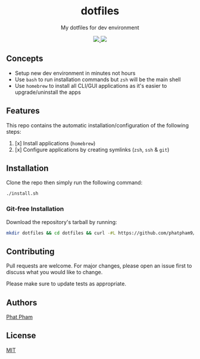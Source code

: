 <div align="center">
  <h1>dotfiles</h1>
  <p>My dotfiles for dev environment</p>

  <p>
    <a href="https://github.com/phatpham9/dotfiles/commits" aria-label="Commitizen Friendly">
      <img src="https://img.shields.io/badge/commitizen-friendly-brightgreen.svg?style=flat-square">
    </a>
    <a href="https://github.com/phatpham9/dotfiles/blob/master/LICENSE" aria-label="MIT License">
      <img src="https://img.shields.io/github/license/phatpham9/dotfiles?color=brightgreen&style=flat-square">
    </a>
  </p>
</div>

## Concepts

- Setup new dev environment in minutes not hours
- Use `bash` to run installation commands but `zsh` will be the main shell
- Use `homebrew` to install all CLI/GUI applications as it's easier to upgrade/uninstall the apps

## Features

This repo contains the automatic installation/configuration of the following steps:

1. [x] Install applications (`homebrew`)
2. [x] Configure applications by creating symlinks (`zsh`, `ssh` & `git`)

## Installation

Clone the repo then simply run the following command:

```bash
./install.sh
```

### Git-free Installation

Download the repository's tarball by running:

```bash
mkdir dotfiles && cd dotfiles && curl -#L https://github.com/phatpham9/dotfiles/tarball/master | tar -xzv --strip-components 1 && ./install.sh
```

## Contributing

Pull requests are welcome. For major changes, please open an issue first to discuss what you would like to change.

Please make sure to update tests as appropriate.

## Authors

[Phat Pham](https://github.com/phatpham9)

## License

[MIT](https://github.com/phatpham9/dotfiles/blob/master/LICENSE)
